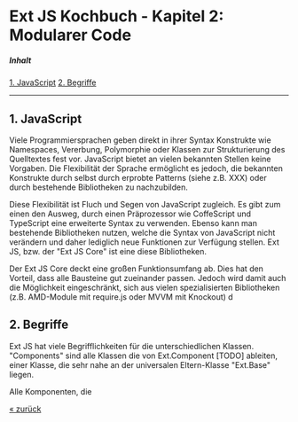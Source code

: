 # Ext JS Kochbuch - Kapitel 2: Modularer Code

<a name="toc"></a>
##### Inhalt  
[1. JavaScript](#js)
[2. Begriffe](#begriffe)

<hr>

<a name="js"></a>
## 1. JavaScript

Viele Programmiersprachen geben direkt in ihrer Syntax Konstrukte wie Namespaces, Vererbung, Polymorphie oder Klassen zur Strukturierung des Quelltextes fest vor. JavaScript bietet an vielen bekannten Stellen keine Vorgaben. Die Flexibilität der Sprache ermöglicht es jedoch, die bekannten Konstrukte durch selbst durch erprobte Patterns (siehe z.B. XXX) oder durch bestehende Bibliotheken zu nachzubilden.

Diese Flexibilität ist Fluch und Segen von JavaScript zugleich. Es gibt zum einen den Ausweg, durch einen Präprozessor wie CoffeScript und TypeScript eine erweiterte Syntax zu verwenden. Ebenso kann man bestehende Bibliotheken nutzen, welche die Syntax von JavaScript nicht verändern und daher lediglich neue Funktionen zur Verfügung stellen. Ext JS, bzw. der "Ext JS Core" ist eine diese Bibliotheken.

Der Ext JS Core deckt eine großen Funktionsumfang ab. Dies hat den Vorteil, dass alle Bausteine gut zueinander passen. Jedoch wird damit auch die Möglichkeit eingeschränkt, sich aus vielen spezialisierten Bibliotheken (z.B. AMD-Module mit require.js oder MVVM mit Knockout) d



<a name="begriffe"></a>
## 2. Begriffe

Ext JS hat viele Begrifflichkeiten für die unterschiedlichen Klassen.  
"Components" sind alle Klassen die von Ext.Component [TODO] ableiten, einer Klasse, die sehr nahe an der universalen Eltern-Klasse "Ext.Base" liegen.

Alle Komponenten, die  

[&laquo; zurück](index.html)